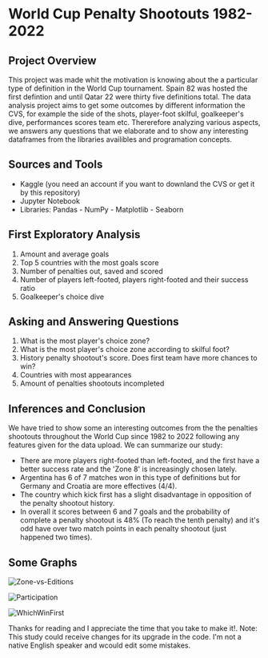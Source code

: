 # World Cup Penalty Shootouts 1982-2022

## Project Overview

This project was made whit the motivation is knowing about the a particular type of definition in the World Cup tournament. Spain 82 was hosted the first defintion and until Qatar 22 were thirty five definitions total. The data analysis project aims to get some outcomes by different information the CVS, for example the side of the shots, player-foot skilful, goalkeeper's dive, performances scores team etc. Thererefore analyzing various aspects, we answers any questions that we elaborate and to show any interesting dataframes from the libraries availibles and programation concepts.

## Sources and Tools

- Kaggle (you need an account if you want to downland the CVS or get it by this repository)
- Jupyter Notebook
- Libraries: Pandas - NumPy - Matplotlib - Seaborn

## First Exploratory Analysis 

1. Amount and average goals
2. Top 5 countries with the most goals score
3. Number of penalties out, saved and scored
4. Number of players left-footed, players right-footed and their success ratio
5. Goalkeeper's choice dive

## Asking and Answering Questions 

1. What is the most player's choice zone?
2. What is the most player's choice zone according to skilful foot?
3. History penalty shootout's score. Does first team have more chances to win?
4. Countries with most appearances
5. Amount of penalties shootouts incompleted

## Inferences and Conclusion

We have tried to show some an interesting outcomes from the the penalties shootouts throughout the World Cup since 1982 to 2022 following any features given for the data upload. We can summarize our study:

- There are more players right-footed than left-footed, and the first have a better success rate and the 'Zone 8' is increasingly chosen lately.
- Argentina has 6 of 7 matches won in this type of definitions but for Germany and Croatia are more effectives (4/4).
- The country which kick first has a slight disadvantage in opposition of the penalty shootout history.
- In overall it scores between 6 and 7 goals and the probability of complete a penalty shootout is 48% (To reach the tenth penalty) and it's odd have over two match points in each penalty shootout (just happened two times).

##  Some Graphs 

![Zone-vs-Editions](https://github.com/LuigiBizarro/world-cup-penalty-shootouts-82-22/assets/57502103/71b884a0-9fd9-425b-8ddb-fd0587c33907)

![Participation](https://github.com/LuigiBizarro/world-cup-penalty-shootouts-82-22/assets/57502103/7f801154-95ae-4c20-8900-552d40853849)

![WhichWinFirst](https://github.com/LuigiBizarro/world-cup-penalty-shootouts-82-22/assets/57502103/95b42a28-4f94-4bef-92c9-08497dc60214)



Thanks for reading and I appreciate the time that you take to make it!.
Note: This study could receive changes for its upgrade in the code. I'm not a native English speaker and wcould edit some mistakes.
